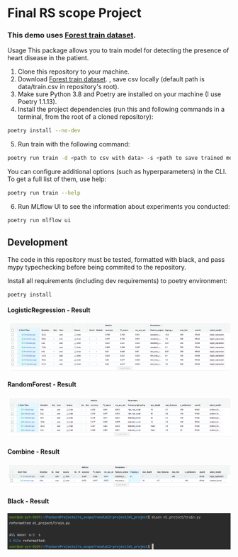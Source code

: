 # Final RS scope Project
### This demo uses [Forest train dataset](https://www.kaggle.com/competitions/forest-cover-type-prediction).

Usage
This package allows you to train model for detecting the presence of heart disease in the patient.

1. Clone this repository to your machine.
2. Download [Forest train dataset](https://www.kaggle.com/competitions/forest-cover-type-prediction).
, save csv locally (default path is data/train.csv in repository's root).
3. Make sure Python 3.8 and Poetry are installed on your machine (I use Poetry 1.1.13).
4. Install the project dependencies (run this and following commands in a terminal, from the root of a cloned repository):

```sh
poetry install --no-dev
```
5. Run train with the following command:
```sh
poetry run train -d <path to csv with data> -s <path to save trained model>
```
You can configure additional options (such as hyperparameters) in the CLI. To get a full list of them, use help:
```sh
poetry run train --help
```
6. Run MLflow UI to see the information about experiments you conducted:
```sh
poetry run mlflow ui
```


## Development

The code in this repository must be tested, formatted with black, and pass mypy typechecking before being commited to the repository.

Install all requirements (including dev requirements) to poetry environment:
```
poetry install
```
#### LogisticRegression - Result

![img_1.png](img_1.png)

#### RandomForest - Result
![img.png](img.png)


#### Combine - Result
![img_2.png](img_2.png)

#### Black - Result

![img_3.png](img_3.png)